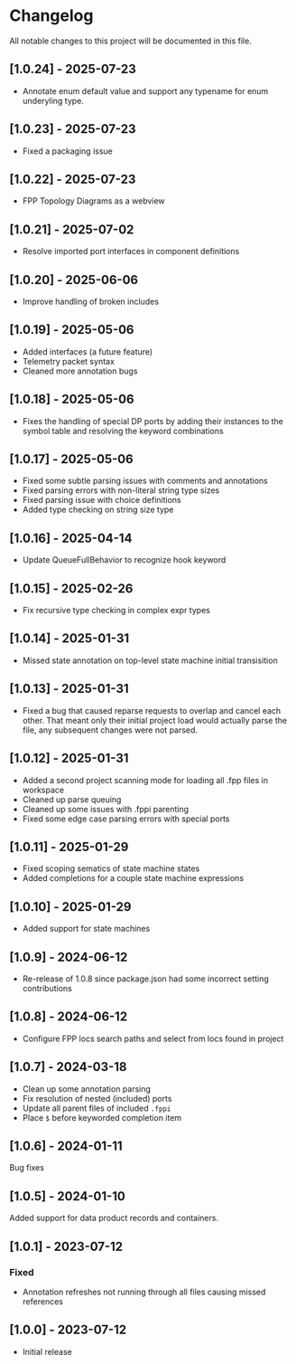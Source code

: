 # Changelog

All notable changes to this project will be documented in this file.

## [1.0.24] - 2025-07-23

- Annotate enum default value and support any typename for enum underyling type.

## [1.0.23] - 2025-07-23

- Fixed a packaging issue

## [1.0.22] - 2025-07-23

- FPP Topology Diagrams as a webview

## [1.0.21] - 2025-07-02

- Resolve imported port interfaces in component definitions

## [1.0.20] - 2025-06-06

- Improve handling of broken includes

## [1.0.19] - 2025-05-06

- Added interfaces (a future feature)
- Telemetry packet syntax
- Cleaned more annotation bugs

## [1.0.18] - 2025-05-06

- Fixes the handling of special DP ports by adding their instances to the symbol table and resolving the keyword combinations

## [1.0.17] - 2025-05-06

- Fixed some subtle parsing issues with comments and annotations
- Fixed parsing errors with non-literal string type sizes
- Fixed parsing issue with choice definitions
- Added type checking on string size type

## [1.0.16] - 2025-04-14

- Update QueueFullBehavior to recognize hook keyword

## [1.0.15] - 2025-02-26

- Fix recursive type checking in complex expr types

## [1.0.14] - 2025-01-31

- Missed state annotation on top-level state machine initial transisition

## [1.0.13] - 2025-01-31

- Fixed a bug that caused reparse requests to overlap and cancel each other. That meant only their initial project load would actually parse the file, any subsequent changes were not parsed.

## [1.0.12] - 2025-01-31

- Added a second project scanning mode for loading all .fpp files in workspace
- Cleaned up parse queuing
- Cleaned up some issues with .fppi parenting
- Fixed some edge case parsing errors with special ports

## [1.0.11] - 2025-01-29

- Fixed scoping sematics of state machine states
- Added completions for a couple state machine expressions

## [1.0.10] - 2025-01-29

- Added support for state machines

## [1.0.9] - 2024-06-12

- Re-release of 1.0.8 since package.json had some incorrect setting contributions

## [1.0.8] - 2024-06-12

- Configure FPP locs search paths and select from locs found in project

## [1.0.7] - 2024-03-18

- Clean up some annotation parsing
- Fix resolution of nested (included) ports
- Update all parent files of included `.fppi`
- Place `$` before keyworded completion item

## [1.0.6] - 2024-01-11

Bug fixes

## [1.0.5] - 2024-01-10

Added support for data product records and containers.

## [1.0.1] - 2023-07-12

### Fixed

- Annotation refreshes not running through all files causing missed references

## [1.0.0] - 2023-07-12

- Initial release
